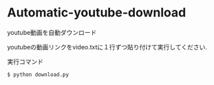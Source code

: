 # Automatic-youtube-download
youtube動画を自動ダウンロード    

youtubeの動画リンクをvideo.txtに１行ずつ貼り付けて実行してください.

実行コマンド    
```
$ python download.py
```
